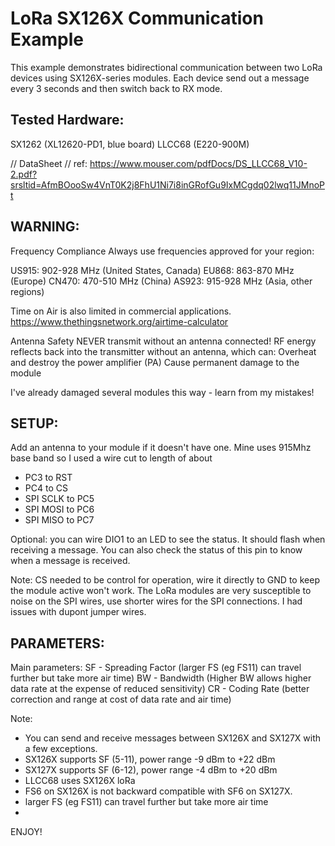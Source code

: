 # LoRa SX126X Communication Example
This example demonstrates bidirectional communication between two 
LoRa devices using SX126X-series modules. Each device send out a message
every 3 seconds and then switch back to RX mode.

## Tested Hardware:

SX1262 (XL12620-PD1, blue board)
LLCC68 (E220-900M)

// DataSheet
// ref: https://www.mouser.com/pdfDocs/DS_LLCC68_V10-2.pdf?srsltid=AfmBOooSw4VnT0K2j8FhU1Ni7i8inGRofGu9IxMCgdq02lwq11JMnoPt


## WARNING:

Frequency Compliance
Always use frequencies approved for your region:

US915: 902-928 MHz (United States, Canada)
EU868: 863-870 MHz (Europe)
CN470: 470-510 MHz (China)
AS923: 915-928 MHz (Asia, other regions)

Time on Air is also limited in commercial applications.
https://www.thethingsnetwork.org/airtime-calculator

Antenna Safety
NEVER transmit without an antenna connected! RF energy reflects back into the transmitter without an antenna, which can:
Overheat and destroy the power amplifier (PA)
Cause permanent damage to the module

I've already damaged several modules this way - learn from my mistakes!

## SETUP:

Add an antenna to your module if it doesn't have one. Mine uses
915Mhz base band so I used a wire cut to length of about 

- PC3 to RST
- PC4 to CS
- SPI SCLK to PC5
- SPI MOSI to PC6
- SPI MISO to PC7

Optional: you can wire DIO1 to an LED to see the status. It should
flash when receiving a message. You can also check the status of this pin to know when a message is received.

Note: CS needed to be control for operation, wire it directly to GND
to keep the module active won't work. The LoRa modules are very susceptible to noise on the SPI wires, use shorter wires for the SPI
connections. I had issues with dupont jumper wires.

## PARAMETERS:

Main parameters:
SF - Spreading Factor (larger FS (eg FS11) can travel further but take more air time)
BW - Bandwidth (Higher BW allows higher data rate at the expense of reduced sensitivity)
CR - Coding Rate (better correction and range at cost of data rate and air time)

Note:
- You can send and receive messages between SX126X and SX127X with a few exceptions.
- SX126X supports SF (5-11), power range -9 dBm to +22 dBm
- SX127X supports SF (6-12), power range -4 dBm to +20 dBm
- LLCC68 uses SX126X loRa
- FS6 on SX126X is not backward compatible with SF6 on SX127X.
- larger FS (eg FS11) can travel further but take more air time
- 
ENJOY!